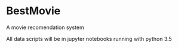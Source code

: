 # BestMovie
A movie recomendation system

All data scripts will be in jupyter notebooks running with python 3.5
